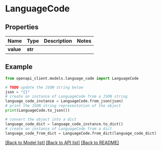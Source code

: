 # LanguageCode


## Properties

Name | Type | Description | Notes
------------ | ------------- | ------------- | -------------
**value** | **str** |  | 

## Example

```python
from openapi_client.models.language_code import LanguageCode

# TODO update the JSON string below
json = "{}"
# create an instance of LanguageCode from a JSON string
language_code_instance = LanguageCode.from_json(json)
# print the JSON string representation of the object
print(LanguageCode.to_json())

# convert the object into a dict
language_code_dict = language_code_instance.to_dict()
# create an instance of LanguageCode from a dict
language_code_from_dict = LanguageCode.from_dict(language_code_dict)
```
[[Back to Model list]](../README.md#documentation-for-models) [[Back to API list]](../README.md#documentation-for-api-endpoints) [[Back to README]](../README.md)


